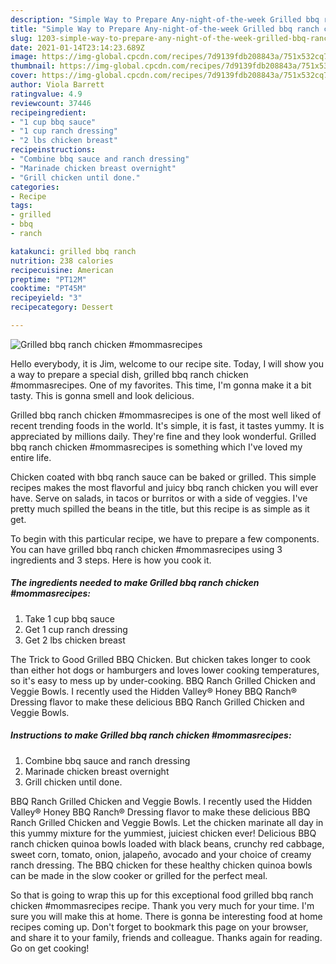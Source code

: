 ```yaml
---
description: "Simple Way to Prepare Any-night-of-the-week Grilled bbq ranch chicken #mommasrecipes"
title: "Simple Way to Prepare Any-night-of-the-week Grilled bbq ranch chicken #mommasrecipes"
slug: 1203-simple-way-to-prepare-any-night-of-the-week-grilled-bbq-ranch-chicken-mommasrecipes
date: 2021-01-14T23:14:23.689Z
image: https://img-global.cpcdn.com/recipes/7d9139fdb208843a/751x532cq70/grilled-bbq-ranch-chicken-mommasrecipes-recipe-main-photo.jpg
thumbnail: https://img-global.cpcdn.com/recipes/7d9139fdb208843a/751x532cq70/grilled-bbq-ranch-chicken-mommasrecipes-recipe-main-photo.jpg
cover: https://img-global.cpcdn.com/recipes/7d9139fdb208843a/751x532cq70/grilled-bbq-ranch-chicken-mommasrecipes-recipe-main-photo.jpg
author: Viola Barrett
ratingvalue: 4.9
reviewcount: 37446
recipeingredient:
- "1 cup bbq sauce"
- "1 cup ranch dressing"
- "2 lbs chicken breast"
recipeinstructions:
- "Combine bbq sauce and ranch dressing"
- "Marinade chicken breast overnight"
- "Grill chicken until done."
categories:
- Recipe
tags:
- grilled
- bbq
- ranch

katakunci: grilled bbq ranch 
nutrition: 238 calories
recipecuisine: American
preptime: "PT12M"
cooktime: "PT45M"
recipeyield: "3"
recipecategory: Dessert

---
```



![Grilled bbq ranch chicken #mommasrecipes](https://img-global.cpcdn.com/recipes/7d9139fdb208843a/751x532cq70/grilled-bbq-ranch-chicken-mommasrecipes-recipe-main-photo.jpg)

Hello everybody, it is Jim, welcome to our recipe site. Today, I will show you a way to prepare a special dish, grilled bbq ranch chicken #mommasrecipes. One of my favorites. This time, I'm gonna make it a bit tasty. This is gonna smell and look delicious.

Grilled bbq ranch chicken #mommasrecipes is one of the most well liked of recent trending foods in the world. It's simple, it is fast, it tastes yummy. It is appreciated by millions daily. They're fine and they look wonderful. Grilled bbq ranch chicken #mommasrecipes is something which I've loved my entire life.

Chicken coated with bbq ranch sauce can be baked or grilled. This simple recipes makes the most flavorful and juicy bbq ranch chicken you will ever have. Serve on salads, in tacos or burritos or with a side of veggies. I&#39;ve pretty much spilled the beans in the title, but this recipe is as simple as it get.


To begin with this particular recipe, we have to prepare a few components. You can have grilled bbq ranch chicken #mommasrecipes using 3 ingredients and 3 steps. Here is how you cook it.

<!--inarticleads1-->

##### The ingredients needed to make Grilled bbq ranch chicken #mommasrecipes:

1. Take 1 cup bbq sauce
1. Get 1 cup ranch dressing
1. Get 2 lbs chicken breast


The Trick to Good Grilled BBQ Chicken. But chicken takes longer to cook than either hot dogs or hamburgers and loves lower cooking temperatures, so it&#39;s easy to mess up by under-cooking. BBQ Ranch Grilled Chicken and Veggie Bowls. I recently used the Hidden Valley® Honey BBQ Ranch® Dressing flavor to make these delicious BBQ Ranch Grilled Chicken and Veggie Bowls. 

<!--inarticleads2-->

##### Instructions to make Grilled bbq ranch chicken #mommasrecipes:

1. Combine bbq sauce and ranch dressing
1. Marinade chicken breast overnight
1. Grill chicken until done.


BBQ Ranch Grilled Chicken and Veggie Bowls. I recently used the Hidden Valley® Honey BBQ Ranch® Dressing flavor to make these delicious BBQ Ranch Grilled Chicken and Veggie Bowls. Let the chicken marinate all day in this yummy mixture for the yummiest, juiciest chicken ever! Delicious BBQ ranch chicken quinoa bowls loaded with black beans, crunchy red cabbage, sweet corn, tomato, onion, jalapeño, avocado and your choice of creamy ranch dressing. The BBQ chicken for these healthy chicken quinoa bowls can be made in the slow cooker or grilled for the perfect meal. 

So that is going to wrap this up for this exceptional food grilled bbq ranch chicken #mommasrecipes recipe. Thank you very much for your time. I'm sure you will make this at home. There is gonna be interesting food at home recipes coming up. Don't forget to bookmark this page on your browser, and share it to your family, friends and colleague. Thanks again for reading. Go on get cooking!
